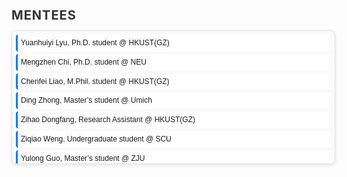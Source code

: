<!DOCTYPE html>
<html lang="en">
<head>
  <meta charset="UTF-8">
  <meta name="viewport" content="width=device-width, initial-scale=1.0">
  <style>
    .person-container {
      width: 100%;
      max-height: 200px;
      overflow-y: auto;
      border: 1px solid #e0e0e0;
      border-radius: 8px;
      padding: 6px;
      font-family: 'Arial', sans-serif;
      font-size: 12px;
      line-height: 1.4;
      background-color: #fafafa;
      box-shadow: 0px 2px 6px rgba(0, 0, 0, 0.1);
    }

    .person-container:hover {
      border-color: #007bff;
      box-shadow: 0px 2px 8px rgba(0, 123, 255, 0.2);
    }

    .person-item {
      margin-bottom: 4px;
      padding: 5px;
      background-color: #ffffff;
      border-left: 3px solid #007bff;
      border-radius: 4px;
      transition: all 0.2s ease;
      cursor: default;
    }

    .person-item:hover {
      background-color: #e0f7fa;
      transform: translateX(3px);
    }

    h3 {
      font-size: 20px;
      color: #333;
      font-weight: bold;
      margin-bottom: 12px;
      text-transform: uppercase;
      letter-spacing: 1px;
    }
  </style>
</head>
<body>

  <h3>Mentees</h3>
  <div class="person-container">
    <div class="person-item">Yuanhuiyi Lyu, Ph.D. student @ HKUST(GZ)</div>
    <div class="person-item">Mengzhen Chi, Ph.D. student @ NEU</div>
    <div class="person-item">Chenfei Liao, M.Phil. student @ HKUST(GZ)</div>
    <div class="person-item">Ding Zhong, Master’s student @ Umich</div>
    <div class="person-item">Zihao Dongfang, Research Assistant @ HKUST(GZ)</div>
    <div class="person-item">Ziqiao Weng, Undergraduate student @ SCU</div>
    <div class="person-item">Yulong Guo, Master’s student @ ZJU</div>
    <div class="person-item">Kaiyu Lei, Undergraduate student @ XJTU</div>
    <div class="person-item">Junha Moon (문준하), M.Phil. student @ HKUST(GZ)</div>
    <div class="person-item">Zhenquan Zhang, M.Phil. student @ SCUT</div>
    <div class="person-item">Boyuan Zheng, M.Phil. student @ TongJi</div>
    <div class="person-item">Jiahao Zhang, Research Assistant @ HKUST(GZ)</div>
    <div class="person-item">Zhengxuan Jiang, M.Phil. student @ ZJU</div>
    <div class="person-item">Leyi Sheng, Undergraduate student @ HKUST(GZ)</div>
  </div>

</body>
</html>
